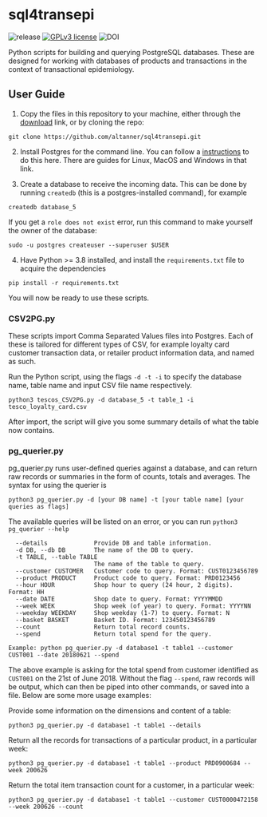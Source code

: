 # sql4transepi

  ![release](https://img.shields.io/badge/release-beta-brightgreen)
  [![GPLv3 license](https://img.shields.io/badge/licence-GPL_v3-blue.svg)](http://perso.crans.org/besson/LICENSE.html)
  ![DOI](https://img.shields.io/badge/DOI-TBC-blue.svg)

Python scripts for building and querying PostgreSQL databases. These are designed for working with databases of products and transactions in the context of transactional epidemiology.

## User Guide

1. Copy the files in this repository to your machine, either through the [download](https://github.com/altanner/sql4transepi/archive/refs/heads/main.zip) link, or by cloning the repo:

`git clone https://github.com/altanner/sql4transepi.git`

2. Install Postgres for the command line. You can follow a [instructions](https://www.postgresqltutorial.com/install-postgresql/) to do this here. There are guides for Linux, MacOS and Windows in that link.

3. Create a database to receive the incoming data. This can be done by running `createdb` (this is a postgres-installed command), for example

`createdb database_5`

If you get a `role does not exist` error, run this command to make yourself the owner of the database:

`sudo -u postgres createuser --superuser $USER`

4. Have Python >= 3.8 installed, and install the `requirements.txt` file to acquire the dependencies

`pip install -r requirements.txt`

You will now be ready to use these scripts.

### CSV2PG.py

These scripts import Comma Separated Values files into Postgres. Each of these is tailored for different types of CSV, for example loyalty card customer transaction data, or retailer product information data, and named as such. 

Run the Python script, using the flags `-d -t -i` to specify the database name, table name and input CSV file name respectively.

`python3 tescos_CSV2PG.py -d database_5 -t table_1 -i tesco_loyalty_card.csv`

After import, the script will give you some summary details of what the table now contains.

### pg_querier.py

pg_querier.py runs user-defined queries against a database, and can return raw records or summaries in the form of counts, totals and averages. The syntax for using the querier is

`python3 pg_querier.py -d [your DB name] -t [your table name] [your queries as flags]`

The available queries will be listed on an error, or you can run `python3 pg_querier --help`

```  -h, --help            show this help message and exit
  --details             Provide DB and table information.
  -d DB, --db DB        The name of the DB to query.
  -t TABLE, --table TABLE
                        The name of the table to query.
  --customer CUSTOMER   Customer code to query. Format: CUST0123456789
  --product PRODUCT     Product code to query. Format: PRD0123456
  --hour HOUR           Shop hour to query (24 hour, 2 digits). Format: HH
  --date DATE           Shop date to query. Format: YYYYMMDD
  --week WEEK           Shop week (of year) to query. Format: YYYYNN
  --weekday WEEKDAY     Shop weekday (1-7) to query. Format: N
  --basket BASKET       Basket ID. Format: 123450123456789
  --count               Return total record counts.
  --spend               Return total spend for the query.

Example: python pg_querier.py -d database1 -t table1 --customer CUST001 --date 20180621 --spend
```

The above example is asking for the total spend from customer identified as `CUST001` on the 21st of June 2018. Without the flag `--spend`, raw records will be output, which can then be piped into other commands, or saved into a file. Below are some more usage examples:

Provide some information on the dimensions and content of a table:

`python3 pg_querier.py -d database1 -t table1 --details`

Return all the records for transactions of a particular product, in a particular week:

`python3 pg_querier.py -d database1 -t table1 --product PRD0900684 --week 200626`

Return the total item transaction count for a customer, in a particular week:

`python3 pg_querier.py -d database1 -t table1 --customer CUST0000472158 --week 200626 --count`
